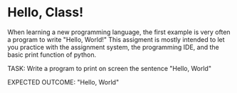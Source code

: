# Hello, Class!

When learning a new programming language, the first example is very often a program to write "Hello, World!"
This assigment is mostly intended to let you practice with the assignment system, the programming IDE, and the basic print function of python.

TASK: Write a program to print on screen the sentence "Hello, World"

EXPECTED OUTCOME: "Hello, World"
